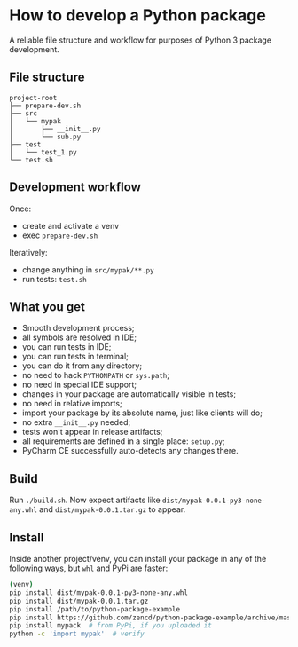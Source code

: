 # How to develop a Python package

A reliable file structure and workflow for purposes of Python 3 package development.

## File structure

    project-root
    ├── prepare-dev.sh
    ├── src
    │   └── mypak
    │       ├── __init__.py
    │       └── sub.py
    ├── test
    │   └── test_1.py
    └── test.sh

## Development workflow

Once:
- create and activate a venv
- exec `prepare-dev.sh`

Iteratively:
- change anything in `src/mypak/**.py`
- run tests: `test.sh`

## What you get

- Smooth development process;
- all symbols are resolved in IDE;
- you can run tests in IDE;
- you can run tests in terminal;
- you can do it from any directory;
- no need to hack `PYTHONPATH` or `sys.path`;
- no need in special IDE support;
- changes in your package are automatically visible in tests;
- no need in relative imports;
- import your package by its absolute name, just like clients will do;
- no extra `__init__.py` needed;
- tests won't appear in release artifacts;
- all requirements are defined in a single place: `setup.py`;
- PyCharm CE successfully auto-detects any changes there.

## Build

Run `./build.sh`. Now expect artifacts like `dist/mypak-0.0.1-py3-none-any.whl`
and `dist/mypak-0.0.1.tar.gz` to appear.

## Install

Inside another project/venv, you can install your package in any of the following ways, but `whl` and PyPi are faster:

```bash
(venv)
pip install dist/mypak-0.0.1-py3-none-any.whl
pip install dist/mypak-0.0.1.tar.gz
pip install /path/to/python-package-example
pip install https://github.com/zencd/python-package-example/archive/master.zip
pip install mypack  # from PyPi, if you uploaded it
python -c 'import mypak'  # verify
```
